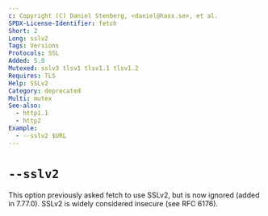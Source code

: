 ```yaml
---
c: Copyright (C) Daniel Stenberg, <daniel@haxx.se>, et al.
SPDX-License-Identifier: fetch
Short: 2
Long: sslv2
Tags: Versions
Protocols: SSL
Added: 5.9
Mutexed: sslv3 tlsv1 tlsv1.1 tlsv1.2
Requires: TLS
Help: SSLv2
Category: deprecated
Multi: mutex
See-also:
  - http1.1
  - http2
Example:
  - --sslv2 $URL
---
```


# `--sslv2`

This option previously asked fetch to use SSLv2, but is now ignored
(added in 7.77.0). SSLv2 is widely considered insecure (see RFC 6176).
